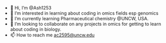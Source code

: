 - 👋 Hi, I’m @Ash1253
- 👀 I’m interested in learning about coding in omics fields esp genomics
- 🌱 I’m currently learning Pharmaceutical chemistry @UNCW, USA.
- 💞️ I’m looking to collaborate on any projects in omics for getting to learn about coding in biology.
- 📫 How to reach me ac2595@uncw.edu

<!---
Ash1253/Ash1253 is a ✨ special ✨ repository because its `README.md` (this file) appears on your GitHub profile.
You can click the Preview link to take a look at your changes.
--->
